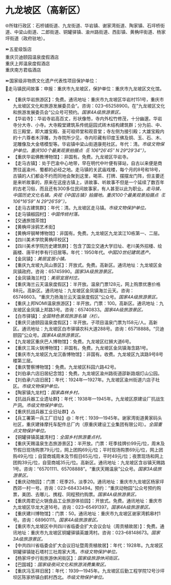 # 九龙坡区（高新区）  
🌐所辖行政区：石桥铺街道、九龙街道、华岩镇、谢家湾街道、陶家镇、石坪桥街道、中梁山街道、二郎街道、铜罐驿镇、渝州路街道、西彭镇、黄桷坪街道、杨家坪街道（政府驻地）。  

⏩五星级饭店  
重庆贝迪颐园温泉度假酒店  
重庆上邦温泉度假酒店  
重庆南方君临酒店  

⏩国家级非物质文化遗产代表性项目保护单位：  
🔸走马镇民间故事：申报：重庆市九龙坡区，保护单位：重庆市九龙坡区文化馆。  

* 【重庆华岩旅游区】：免费。通讯地址：重庆市九龙坡区华岩村151号，重庆市九龙坡区文化和旅游发展委员会“。咨询：023–65258900。在”九龙坡区文化和旅游发展委员会“公众号可预约。*国家4A级旅游景区。*  
* 【华岩寺】：华岩寺岩高百丈，形状像笏，寺内外松竹修茂，十分幽邃。华岩寺分大寺、小寺。大寺殿堂建筑系传统庭园式砖木结构建筑群；分为前、中、后三殿堂，即大雄宝殿、圣可祖师堂和观音堂；寺左侧为接引殿；大雄宝殿内的十六尊者木浮雕，为寺院所少见，寺内珍藏有印度玉佛及铜、玉、石、木、泥雕像及大金塔模型等。华岩镇中梁山街道康苑社区。年代：清。*市级文物保护单位。重庆100个最美观景拍摄点（E 106°26′45″ N 29°29′34″）。*  
* 【重庆华岩佛教博物馆】：非国有。免费。九龙坡区华岩寺。  
* 【走马古镇】：处于巴渝中心地带，早在明代中叶便有驿站，自古以来便是商贾往返渝州、蜀都的必经之地。走马镇的关武庙戏楼，每个月的8号和18号，古镇的人们都会不约而同地会聚到这里，喝茶、打牌、摆摆龙门阵，但主要还是来听故事的，原来在这座古镇上，讲故事、听故事不但是一个延续了数百年的古老习俗，而且还有300多位民间故事家，有人甚至以此为职业。*走马镇，中国历史文化名镇。央视《中国古镇》拍摄地。重庆100个最美观景拍摄点（E 106°16′59″ N 29°26′59″）。*  
* 【走马古建筑群】：年代：清。九龙坡区走马镇。*市级文物保护单位。*  
* 【走马镇椒园村】：*中国传统村落。*  
* 【交通旅馆茶馆】  
* 【黄桷坪涂鸦艺术街】  
* 【黄桷坪钢琴博物馆】：非国有。免费。九龙坡区九龙滨江10栋第一、二层。  
* 【四川美术学院黄桷坪校区】  
* 【四川美术学院历史建筑群】：包含了国立交通大学旧址、老川美外招楼、绘画楼、唐平村李有行旧居等。年代：1950年代。*中国20世纪建筑遗产。*  
* 【金凤镇】：*美丽宜居小镇。*  
* 【重庆九龙坡九凤山景区】：开放式。免费。高新区。通讯地址：九龙坡区金凤镇政府。咨询：65745990。*国家3A级旅游景区。*  
* 【金凤镇海兰村】：*美丽宜居村庄。*  
* 【重庆海兰云天温泉度假区】：半开放。温泉门票128元，网上购票优惠价格88元。高新区。通讯地址：九龙坡区金凤镇海兰云天。咨询：65746603。“重庆力扬海兰云天温泉度假区”公众号。*国家4A级旅游景区。*  
* 【重庆上邦NOMI温泉旅游区】：半开放。门票：100。高新区。通讯地址：九龙坡区金凤镇上邦路3号。咨询：65740833。*国家4A级旅游景区。*  
* 【白市驿镇】：*全国特色景观旅游名镇（村）。*  
* 【重庆贝迪颐园温泉度假区】：半开放。子项目温泉门票为158元/人。高新区。通讯地址：九龙坡区白市驿镇农科大道288号。咨询：65718888。“贝迪颐园”公众号。*国家4A级旅游景区。*  
* 【九龙坡区重庆巴人博物馆】：免费。九龙坡区红狮大道6号。  
* 【重庆三耳火锅博物馆】：非国有。免费。九龙坡区金凤镇海含路1号。  
* 【重庆市九龙坡区九龙沉香博物馆】：非国有。收费。九龙坡区九滨路9号8号楼第三层。  
* 【重庆警察博物馆】：免费。九龙坡区科园六路42号。  
* 【刘伯承六店旧居纪念馆】：免费。九龙坡区渝州路街道邵新路烟灯山公园。  
* 【刘伯承六店旧居】：年代：1924年—1927年。九龙坡区渝州街道六店子社区。*市级文物保护单位。*  
* 【陶家镇九龙村】：*国家森林乡村。*  
* 【抗战兵器工业遗址群】：年代：1938年—1945年。九龙坡区原建设厂抗战生产洞。*市级文物保护单位。*  
* 【重庆抗战兵器工业旧址群】△  
* 【兵工署第一兵工厂旧址】@：年代：1939—1945年。谢家湾街道黄家码头社区，重庆建锋摩托车配件总厂内（原重庆建设工业集团有限公司）。*全国重点文物保护单位。*  
* 【铜罐驿镇英雄湾村】：*全国乡村旅游重点村。*  
* 【重庆天赐温泉生态旅游景区】：半开放。门票：旺季挂牌价99元/位，周末及节假日现场购票79元/位，网上团购69元/位；平时现场购票69元/位，网上团购49元/位；自营商城周末及节假日65元/位，平时49元/位；夜票现场和网上团购39元/位，自营商城35元/位。高新区。通讯地址：九龙坡区含谷镇天赐路1号。咨询：“65701111、65708888”。“重庆天赐温泉”公众号。*国家3A级旅游景区。*  
* 【重庆动物园】：门票：旺季25，淡季20。通讯地址：重庆市九龙坡区杨家坪西郊一村一号。咨询：023–68433494。预约：“重庆动物园”公众号预约购票，美团、去哪儿、携程、同程预约购票。*国家4A级旅游景区。*  
* 【重庆周君记火锅食品工业旅游体验园】：开放式。免费。通讯地址：重庆市九龙坡区华龙大道16号。咨询：023–65491397。*国家4A级旅游景区。*  
* 【重庆建川博物馆】：门票：50。通讯地址：重庆市九龙坡区谢家湾鹤皋村1号。咨询：68960111。*国家4A级旅游景区。*  
* 【重庆市九龙坡区中共四川省临委会扩大会议会址（周贡植故居）】：免费。通讯地址：重庆市九龙坡区铜罐驿镇英雄湾村。咨询：023–68148673。*国家3A级旅游景区。*  
* 【中共四川省临委会扩大会议旧址暨周贡植故居】：年代：1928年。九龙坡区铜罐驿镇陡石塔村三社周家大湾。*市级文物保护单位。*  
* 【杨家坪步行街旅游休闲街区】：*国家级旅游休闲街区。*  
* 【巴国城】：*国家级夜间文化和旅游消费集聚区。*  
* 【重庆冯玉祥旧居】：年代：1939—1945年。九龙坡区后勤工程学院12号沙坪坝区陈家桥镇白鹤村西北。*市级文物保护单位。*  
